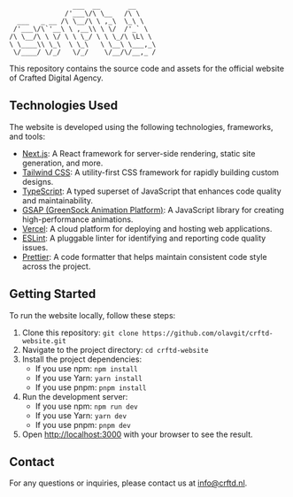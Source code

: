 ```
                ___  __       __
              /'___\/\ \__   /\ \
  ___   _ __ /\ \__/\ \ ,_\  \_\ \
 /'___\/\`'__\ \ ,__\\ \ \/  /'_` \
/\ \__/\ \ \/ \ \ \_/ \ \ \_/\ \L\ \
\ \____\\ \_\  \ \_\   \ \__\ \___,_\
 \/____/ \/_/   \/_/    \/__/\/__,_ /
```

This repository contains the source code and assets for the official website of Crafted Digital Agency.

## Technologies Used

The website is developed using the following technologies, frameworks, and tools:

- [Next.js](https://nextjs.org/): A React framework for server-side rendering, static site generation, and more.
- [Tailwind CSS](https://tailwindcss.com/): A utility-first CSS framework for rapidly building custom designs.
- [TypeScript](https://www.typescriptlang.org/): A typed superset of JavaScript that enhances code quality and maintainability.
- [GSAP (GreenSock Animation Platform)](https://greensock.com/gsap/): A JavaScript library for creating high-performance animations.
- [Vercel](https://vercel.com/): A cloud platform for deploying and hosting web applications.
- [ESLint](https://eslint.org/): A pluggable linter for identifying and reporting code quality issues.
- [Prettier](https://prettier.io/): A code formatter that helps maintain consistent code style across the project.

## Getting Started

To run the website locally, follow these steps:

1. Clone this repository: `git clone https://github.com/olavgit/crftd-website.git`
2. Navigate to the project directory: `cd crftd-website`
3. Install the project dependencies:
   - If you use npm: `npm install`
   - If you use Yarn: `yarn install`
   - If you use pnpm: `pnpm install`
4. Run the development server:
   - If you use npm: `npm run dev`
   - If you use Yarn: `yarn dev`
   - If you use pnpm: `pnpm dev`
5. Open [http://localhost:3000](http://localhost:3000) with your browser to see the result.

## Contact

For any questions or inquiries, please contact us at [info@crftd.nl](mailto:info@crftd.nl).
